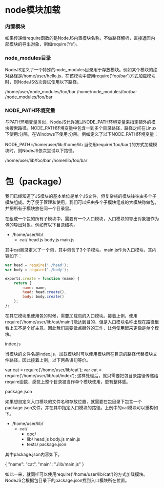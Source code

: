 # node模块加载

### 内置模块

如果传递给require函数的是NodeJS内置模块名称，不做路径解析，直接返回内部模块的导出对象，例如require('fs')。

### node_modules目录

NodeJS定义了一个特殊的node_modules目录用于存放模块。例如某个模块的绝对路径是/home/user/hello.js，在该模块中使用require('foo/bar')方式加载模块时，则NodeJS依次尝试使用以下路径。

 /home/user/node_modules/foo/bar
 /home/node_modules/foo/bar
 /node_modules/foo/bar

### NODE_PATH环境变量

与PATH环境变量类似，NodeJS允许通过NODE_PATH环境变量来指定额外的模块搜索路径。NODE_PATH环境变量中包含一到多个目录路径，路径之间在Linux下使用:分隔，在Windows下使用;分隔。例如定义了以下NODE_PATH环境变量：

 NODE_PATH=/home/user/lib:/home/lib
当使用require('foo/bar')的方式加载模块时，则NodeJS依次尝试以下路径。

 /home/user/lib/foo/bar
 /home/lib/foo/bar

# 包（package）

我们已经知道了JS模块的基本单位是单个JS文件，但复杂些的模块往往由多个子模块组成。为了便于管理和使用，我们可以把由多个子模块组成的大模块称做包，并把所有子模块放在同一个目录里。

在组成一个包的所有子模块中，需要有一个入口模块，入口模块的导出对象被作为包的导出对象。例如有以下目录结构。

- /home/user/lib/
    - cat/
        head.js
        body.js
        main.js

其中cat目录定义了一个包，其中包含了3个子模块。main.js作为入口模块，其内容如下：

```javascript
var head = require('./head');
var body = require('./body');

exports.create = function (name) {
    return {
        name: name,
        head: head.create(),
        body: body.create()
    };
};
```

在其它模块里使用包的时候，需要加载包的入口模块。接着上例，使用require('/home/user/lib/cat/main')能达到目的，但是入口模块名称出现在路径里看上去不是个好主意。因此我们需要做点额外的工作，让包使用起来更像是单个模块。

index.js

当模块的文件名是index.js，加载模块时可以使用模块所在目录的路径代替模块文件路径，因此接着上例，以下两条语句等价。

var cat = require('/home/user/lib/cat');
var cat = require('/home/user/lib/cat/index');
这样处理后，就只需要把包目录路径传递给require函数，感觉上整个目录被当作单个模块使用，更有整体感。

package.json

如果想自定义入口模块的文件名和存放位置，就需要在包目录下包含一个package.json文件，并在其中指定入口模块的路径。上例中的cat模块可以重构如下。

- /home/user/lib/
    - cat/
        + doc/
        - lib/
            head.js
            body.js
            main.js
        + tests/
        package.json

其中package.json内容如下。

{
    "name": "cat",
    "main": "./lib/main.js"
}

如此一来，就同样可以使用require('/home/user/lib/cat')的方式加载模块。NodeJS会根据包目录下的package.json找到入口模块所在位置。
